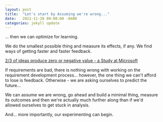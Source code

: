 ```yaml
---
layout: post
title:  "Let's start by Assuming we're wrong..."
date:   2021-11-28 09:00:00 -0400
categories: jekyll update
---
```


... then we can optimize for learning.

We do the smallest possible thing and measure its effects, if any.  We find ways of getting faster and faster feedback.

[2/3 of ideas produce zero or negative value - a Study at Microsoft](https://exp-platform.com/large-scale/)

If requirements are bad, there is nothing wrong with working on the requirement development process... however, the one thing we can't
afford to lose is feedback.  Otherwise - we are asking ourselves to predict the future...

We can assume we are wrong, go ahead and build a minimal thing, measure its outcomes and then we're actually
much further along than if we'd allowed ourselves to get stuck in analysis.

And... more importantly, our experimenting can begin.

